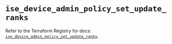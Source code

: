 # `ise_device_admin_policy_set_update_ranks`

Refer to the Terraform Registry for docs: [`ise_device_admin_policy_set_update_ranks`](https://registry.terraform.io/providers/ciscodevnet/ise/0.2.11/docs/resources/device_admin_policy_set_update_ranks).
